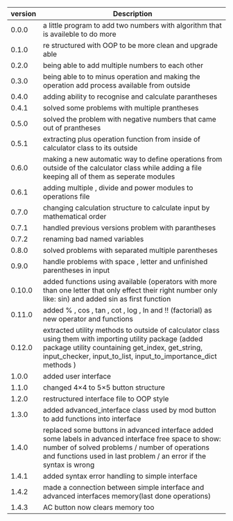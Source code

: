 | version      | Description|
| ------------ | ---------- |
| 0.0.0        | a little program to add two numbers with algorithm that is availeble to do more |
| 0.1.0        | re structured with OOP to be more clean and upgrade able |
| 0.2.0        | being able to add multiple numbers to each other |
| 0.3.0        | being able to to minus operation and making the operation add process available from outside |
| 0.4.0        | adding ability to recognise and calculate parantheses |
| 0.4.1        | solved some problems with multiple prantheses |
| 0.5.0        | solved the problem with negative numbers that came out of prantheses |
| 0.5.1        | extracting plus operation function from inside of calculator class to its outside |
| 0.6.0        | making a new automatic way to define operations from outside of the calculator class while adding a file keeping all of them as seperate modules |
| 0.6.1        | adding multiple , divide and power modules to operations file |
| 0.7.0        | changing calculation structure to calculate input by mathematical order |
| 0.7.1        | handled previous versions problem with parantheses |
| 0.7.2        | renaming bad named variables |
| 0.8.0        | solved problems with separated multiple parentheses |
| 0.9.0        | handle problems with space , letter and unfinished parentheses in input |
| 0.10.0       | added functions using available (operators with more than one letter that only effect their right number only like: sin) and added sin as first function |
| 0.11.0       | added % , cos , tan , cot , log , ln and !! (factorial)  as new operator and functions |
| 0.12.0       | extracted utility methods to outside of calculator class using them with importing utility package (added package utility countaining get_index, get_string, input_checker, input_to_list, input_to_importance_dict methods )|
| 1.0.0        | added user interface |
| 1.1.0        | changed 4×4 to 5×5 button  structure |
| 1.2.0        | restructured interface file to OOP style |
| 1.3.0        | added advanced_interface class used by mod button to add functions into interface |
| 1.4.0        | replaced some buttons in advanced interface added some labels in advanced interface free space to show: number of solved problems / number of operations and functions used in last problem / an error if the syntax is wrong |
| 1.4.1        | added syntax error handling to simple interface |
| 1.4.2        | made a connection between simple interface and advanced interfaces memory(last done operations) |
| 1.4.3        | AC button now clears memory too |
